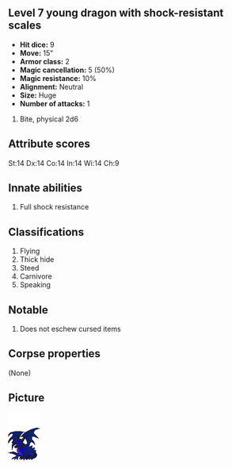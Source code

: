 ## Level 7 young dragon with shock-resistant scales
- **Hit dice:** 9
- **Move:** 15"
- **Armor class:** 2
- **Magic cancellation:** 5 (50%)
- **Magic resistance:** 10%
- **Alignment:** Neutral
- **Size:** Huge
- **Number of attacks:** 1
1. Bite, physical 2d6
## Attribute scores
St:14 Dx:14 Co:14 In:14 Wi:14 Ch:9
## Innate abilities
1. Full shock resistance
## Classifications
1. Flying
2. Thick hide
3. Steed
4. Carnivore
5. Speaking
## Notable
1. Does not eschew cursed items
## Corpse properties
(None)
## Picture
![Blue dragon hatchling](https://github.com/hyvanmielenpelit/GnollHackTileSet/blob/main/Monsters/blue_dragon_hatchling/blue_dragon_hatchling.png)
